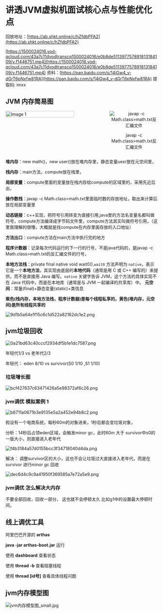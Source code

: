 # 讲透JVM虚拟机面试核心点与性能优化点

回放地址：[https://ab.shkt.online/c/hZfdbPFA2](https://ab.shkt.online/c/hZfdbPFA2)

[https://1500024016.vod-qcloud.com/43a7c11dvodtranscq1500024016/e0b8de511397757891813184109/v.f1446751.mp4](https://1500024016.vod-qcloud.com/43a7c11dvodtranscq1500024016/e0b8de511397757891813184109/v.f1446751.mp4)
资料：[https://pan.baidu.com/s/14iGw4_y-dGrT6pNxfw81RA](https://pan.baidu.com/s/14iGw4_y-dGrT6pNxfw81RA) 提取码: imxx

## JVM 内存简易图
<div style="display: flex; justify-content: space-between;">
  <img src="./e68cf09bf73356f8c18e3b67516061fe.png" alt="Image 1" width="67%">
    <div style="text-align: center; width: 32%;">
        <img src="./image.png" alt="javap -c Math.class>math.txt反汇编文件" >
        <p>javap -c Math.class>math.txt反汇编文件</p>
    </div>
</div>


[//]: # (![e68cf09bf73356f8c18e3b67516061fe.png]&#40;e68cf09bf73356f8c18e3b67516061fe.png&#41;)

[//]: # (![javap -c Math.class>math.txt反汇编文件]&#40;image.png&#41;)

**堆内存**：new math()，new user()放在堆内存里，静态变量uesr放在元空间里，

**栈内存**：main方法，compute放在栈里，

**局部变量**：compute里面的变量放在栈内存给compute的区域里的，采用先近后出，

**操作数栈**：javap -c Math.class>math.txt里面临时数的存放地址，取出来计算后放在局部变量里

**动态链接**：c++实现，把符号引用转变为直接引用,java里的方法名变量名都叫做符号，compute方法编译成字节码文件里，compute方法其实叫做符号引用，（这里我理解的很懵，大概就是找compute在内存里面存放的入口地址）

**方法出口**：compute方法在main方法中执行完的地方

**程序计数器**：记录每次代码运行的下一行的行号，不是java代码的，是javap -c Math.class>math.txt的反汇编文件的行号，

**本地方法栈**：private final native void wait0(),`wait0` 方法声明为 `native`，表示它是一个**本地方法**，其实现由底层的**本地代码**（通常是用 C 或 C++ 编写的）来提供，而不是直接用 Java 编写。`native` 关键字告诉 JVM，这个方法的具体实现不在 Java 代码中，而是在本地库（通常是与 JVM 一起编译的共享库）中。
**元空间**：常量(final)+静态变量(static)+类信息

**紫色(栈内存，本地方法栈，程序计数器)是每个线程私享的，黄色(堆内存，元空间)是所有线程共享的**

![9d1b5a64e1f15c6c1d522a82162dc1e2.png](./9d1b5a64e1f15c6c1d522a82162dc1e2.png)

## jvm垃圾回收

![0a21bd63c40cccf2934df5b1e1dc7587.png](./0a21bd63c40cccf2934df5b1e1dc7587.png)

年轻代1/3 vs 老年代2/3

年轻代： eden 8/10 vs survivor(S0 1/10 ,S1 1/10)

### 垃圾增长图

![bcf427637c63471426a5e98372af6c26.png](./bcf427637c63471426a5e98372af6c26.png)

### jvm调优 模拟案例 1

![b6711a0671b3e9135e5a2a452e94b8c2.png](./b6711a0671b3e9135e5a2a452e94b8c2.png)

假设有一个电商系统，每秒60m的对象进来，1秒后都会变垃圾对象，

分析：14秒后占领eden区域，会触发minor gc，此时60m 大于 survivor中s0的一版大小，则直接进入老年代

![f4b3184a57d0155bcc3f34718040d4da.png](./f4b3184a57d0155bcc3f34718040d4da.png)

解决： 调整survivor区的大小，这也不会让垃圾过大直接进入老年代，而是在survivor 进行minor gc 回收

![dec6d4c9c9a41950f369585a7e72a5e9.png](./dec6d4c9c9a41950f369585a7e72a5e9.png)

### jvm调优 怎么解决大内存

不要全部回收，回收一部分， 这也就不会停顿太久 比如g1中的设置最大停顿时间，

## 线上调优工具

阿里巴巴开源的 **arthas**

**java -jar arthas-boot.jar** 运行

使用 **dashboard** 查看状态

使用 **thread -b** 查看阻塞线程

使用 **thread [id号]** 查看具体线程问题

## jvm内存模型图

![jvm内存模型图_small.jpg](./jvmModelDiagram.jpg)